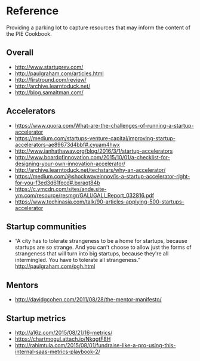# Reference

Providing a parking lot to capture resources that may inform the content of the PIE Cookbook.

## Overall

- http://www.startuprev.com/
- http://paulgraham.com/articles.html
- http://firstround.com/review/
- http://archive.learntoduck.net/
- http://blog.samaltman.com/


## Accelerators

- https://www.quora.com/What-are-the-challenges-of-running-a-startup-accelerator
- https://medium.com/startups-venture-capital/improving-startup-accelerators-ae89673d4bbf#.cyuam4hwx 
- http://www.ianhathaway.org/blog/2016/3/1/startup-accelerators
- http://www.boardofinnovation.com/2015/10/01/a-checklist-for-designing-your-own-innovation-accelerator/
- http://archive.learntoduck.net/techstars/why-an-accelerator/
- https://medium.com/@shockwaveinnov/is-a-startup-accelerator-right-for-you-f3ed3d61fecd#.bxraqt84b
- https://c.ymcdn.com/sites/ande.site-ym.com/resource/resmgr/GALI/GALI_Report_032816.pdf
- https://www.techinasia.com/talk/90-articles-applying-500-startups-accelerator

## Startup communities

- “A city has to tolerate strangeness to be a home for startups, because startups are so strange. And you can't choose to allow just the forms of strangeness that will turn into big startups, because they're all intermingled. You have to tolerate all strangeness.” http://paulgraham.com/pgh.html

## Mentors

- http://davidgcohen.com/2011/08/28/the-mentor-manifesto/

## Startup metrics

- http://a16z.com/2015/08/21/16-metrics/
- https://chartmogul.attach.io/NkqgtF8H
- http://rahimtula.com/2015/08/01/fundraise-like-a-pro-using-this-internal-saas-metrics-playbook-2/
